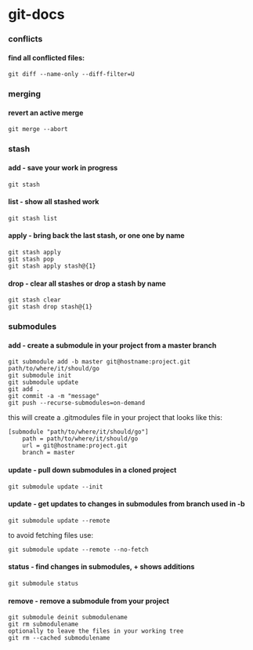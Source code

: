 git-docs
========

### conflicts
#### find all conflicted files:
```shell
git diff --name-only --diff-filter=U
```

### merging
#### revert an active merge
```shell
git merge --abort
```

### stash
#### add - save your work in progress
```shell
git stash
```

#### list - show all stashed work
```shell
git stash list
```

#### apply - bring back the last stash, or one one by name
```shell
git stash apply
git stash pop
git stash apply stash@{1}
```

#### drop - clear all stashes or drop a stash by name
```shell
git stash clear
git stash drop stash@{1}
```

### submodules
#### add - create a submodule in your project from a master branch
```shell
git submodule add -b master git@hostname:project.git path/to/where/it/should/go
git submodule init
git submodule update
git add .
git commit -a -m "message"
git push --recurse-submodules=on-demand
```
this will create a .gitmodules file in your project that looks like this:
```config
[submodule "path/to/where/it/should/go"]
	path = path/to/where/it/should/go
	url = git@hostname:project.git
	branch = master
```

#### update - pull down submodules in a cloned project
```shell
git submodule update --init
```

#### update - get updates to changes in submodules from branch used in -b
```shell
git submodule update --remote
```
to avoid fetching files use:
```shell
git submodule update --remote --no-fetch 
```

#### status - find changes in submodules, + shows additions
```shell
git submodule status
```

#### remove - remove a submodule from your project
```shell
git submodule deinit submodulename    
git rm submodulename
optionally to leave the files in your working tree
git rm --cached submodulename
```
